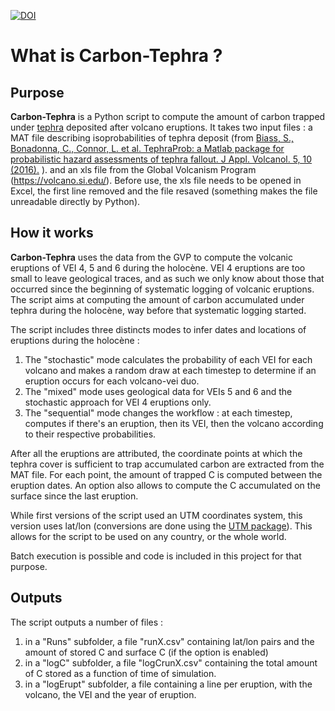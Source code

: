[![DOI](https://zenodo.org/badge/DOI/10.5281/zenodo.10958530.svg)](https://doi.org/10.5281/zenodo.10958530)

# What is **Carbon-Tephra** ?
## Purpose
**Carbon-Tephra** is a Python script to compute the amount of carbon trapped under [tephra](https://en.wikipedia.org/wiki/Tephra) deposited after volcano eruptions. It takes two input files : a MAT file describing isoprobabilities of tephra deposit (from [Biass, S., Bonadonna, C., Connor, L. et al. TephraProb: a Matlab package for probabilistic hazard assessments of tephra fallout. J Appl. Volcanol. 5, 10 (2016).](https://doi.org/10.1186/s13617-016-0050-5) ). and an xls file from the Global Volcanism Program (https://volcano.si.edu/).
Before use, the xls file needs to be opened in Excel, the first line removed and the file resaved (something makes the file unreadable directly by Python).

## How it works
**Carbon-Tephra** uses the data from the GVP to compute the volcanic eruptions of VEI 4, 5 and 6 during the holocène. VEI 4 eruptions are too small to leave geological traces, and as such we only know about those that occurred since the beginning of systematic logging of volcanic eruptions. The script aims at computing the amount of carbon accumulated under tephra during the holocène, way before that systematic logging started.

The script includes three distincts modes to infer dates and locations of eruptions during the holocène :

1. The "stochastic" mode calculates the probability of each VEI for each volcano and makes a random draw at each timestep to determine if an eruption occurs for each volcano-vei duo.
2. The "mixed" mode uses geological data for VEIs 5 and 6 and the stochastic approach for VEI 4 eruptions only.
3. The "sequential" mode changes the workflow : at each timestep, computes if there's an eruption, then its VEI, then the volcano according to their respective probabilities.

After all the eruptions are attributed, the coordinate points at which the tephra cover is sufficient to trap accumulated carbon are extracted from the MAT file. For each point, the amount of trapped C is computed between the eruption dates. An option also allows to compute the C accumulated on the surface since the last eruption.

While first versions of the script used an UTM coordinates system, this version uses lat/lon (conversions are done using the [UTM package](https://github.com/Turbo87/utm)). This allows for the script to be used on any country, or the whole world.

Batch execution is possible and code is included in this project for that purpose.

## Outputs
The script outputs a number of files :
1. in a "Runs" subfolder, a file "runX.csv" containing lat/lon pairs and the amount of stored C and surface C (if the option is enabled)
2. in a "logC" subfolder, a file "logCrunX.csv" containing the total amount of C stored as a function of time of simulation.
3. in a "logErupt" subfolder, a file containing a line per eruption, with the volcano, the VEI and the year of eruption.

